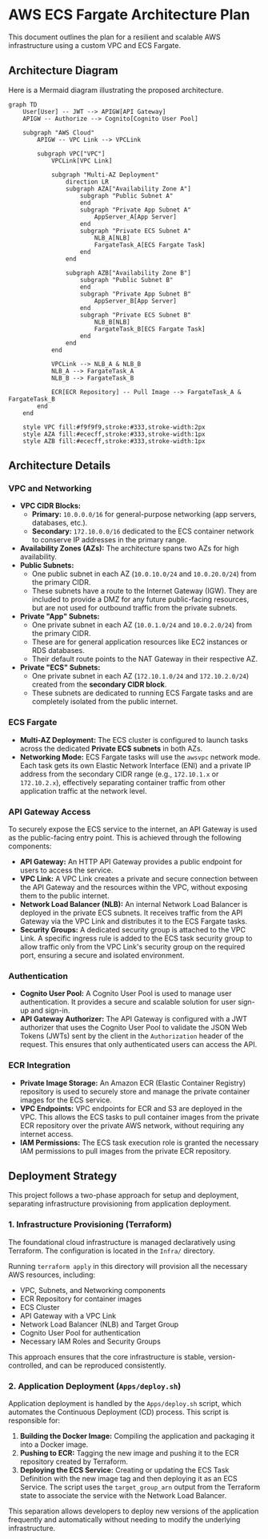 # AWS ECS Fargate Architecture Plan

This document outlines the plan for a resilient and scalable AWS infrastructure using a custom VPC and ECS Fargate.

## Architecture Diagram

Here is a Mermaid diagram illustrating the proposed architecture.

```mermaid
graph TD
    User[User] -- JWT --> APIGW[API Gateway]
    APIGW -- Authorize --> Cognito[Cognito User Pool]
    
    subgraph "AWS Cloud"
        APIGW -- VPC Link --> VPCLink

        subgraph VPC["VPC"]
            VPCLink[VPC Link]

            subgraph "Multi-AZ Deployment"
                direction LR
                subgraph AZA["Availability Zone A"]
                    subgraph "Public Subnet A"
                    end
                    subgraph "Private App Subnet A"
                        AppServer_A[App Server]
                    end
                    subgraph "Private ECS Subnet A"
                        NLB_A[NLB]
                        FargateTask_A[ECS Fargate Task]
                    end
                end

                subgraph AZB["Availability Zone B"]
                    subgraph "Public Subnet B"
                    end
                    subgraph "Private App Subnet B"
                        AppServer_B[App Server]
                    end
                    subgraph "Private ECS Subnet B"
                        NLB_B[NLB]
                        FargateTask_B[ECS Fargate Task]
                    end
                end
            end
   
            VPCLink --> NLB_A & NLB_B
            NLB_A --> FargateTask_A
            NLB_B --> FargateTask_B
            
            ECR[ECR Repository] -- Pull Image --> FargateTask_A & FargateTask_B
        end
    end

    style VPC fill:#f9f9f9,stroke:#333,stroke-width:2px
    style AZA fill:#ececff,stroke:#333,stroke-width:1px
    style AZB fill:#ececff,stroke:#333,stroke-width:1px
```

## Architecture Details

### VPC and Networking

*   **VPC CIDR Blocks:**
    *   **Primary:** `10.0.0.0/16` for general-purpose networking (app servers, databases, etc.).
    *   **Secondary:** `172.10.0.0/16` dedicated to the ECS container network to conserve IP addresses in the primary range.
*   **Availability Zones (AZs):** The architecture spans two AZs for high availability.
*   **Public Subnets:**
    *   One public subnet in each AZ (`10.0.10.0/24` and `10.0.20.0/24`) from the primary CIDR.
    *   These subnets have a route to the Internet Gateway (IGW). They are included to provide a DMZ for any future public-facing resources, but are not used for outbound traffic from the private subnets.
*   **Private "App" Subnets:**
    *   One private subnet in each AZ (`10.0.1.0/24` and `10.0.2.0/24`) from the primary CIDR.
    *   These are for general application resources like EC2 instances or RDS databases.
    *   Their default route points to the NAT Gateway in their respective AZ.
*   **Private "ECS" Subnets:**
    *   One private subnet in each AZ (`172.10.1.0/24` and `172.10.2.0/24`) created from the **secondary CIDR block**.
    *   These subnets are dedicated to running ECS Fargate tasks and are completely isolated from the public internet.

### ECS Fargate

*   **Multi-AZ Deployment:** The ECS cluster is configured to launch tasks across the dedicated **Private ECS subnets** in both AZs.
*   **Networking Mode:** ECS Fargate tasks will use the `awsvpc` network mode. Each task gets its own Elastic Network Interface (ENI) and a private IP address from the secondary CIDR range (e.g., `172.10.1.x` or `172.10.2.x`), effectively separating container traffic from other application traffic at the network level.

### API Gateway Access

To securely expose the ECS service to the internet, an API Gateway is used as the public-facing entry point. This is achieved through the following components:

*   **API Gateway:** An HTTP API Gateway provides a public endpoint for users to access the service.
*   **VPC Link:** A VPC Link creates a private and secure connection between the API Gateway and the resources within the VPC, without exposing them to the public internet.
*   **Network Load Balancer (NLB):** An internal Network Load Balancer is deployed in the private ECS subnets. It receives traffic from the API Gateway via the VPC Link and distributes it to the ECS Fargate tasks.
*   **Security Groups:** A dedicated security group is attached to the VPC Link. A specific ingress rule is added to the ECS task security group to allow traffic only from the VPC Link's security group on the required port, ensuring a secure and isolated environment.

### Authentication

*   **Cognito User Pool:** A Cognito User Pool is used to manage user authentication. It provides a secure and scalable solution for user sign-up and sign-in.
*   **API Gateway Authorizer:** The API Gateway is configured with a JWT authorizer that uses the Cognito User Pool to validate the JSON Web Tokens (JWTs) sent by the client in the `Authorization` header of the request. This ensures that only authenticated users can access the API.

### ECR Integration

*   **Private Image Storage:** An Amazon ECR (Elastic Container Registry) repository is used to securely store and manage the private container images for the ECS service.
*   **VPC Endpoints:** VPC endpoints for ECR and S3 are deployed in the VPC. This allows the ECS tasks to pull container images from the private ECR repository over the private AWS network, without requiring any internet access.
*   **IAM Permissions:** The ECS task execution role is granted the necessary IAM permissions to pull images from the private ECR repository.

## Deployment Strategy

This project follows a two-phase approach for setup and deployment, separating infrastructure provisioning from application deployment.

### 1. Infrastructure Provisioning (Terraform)

The foundational cloud infrastructure is managed declaratively using Terraform. The configuration is located in the `Infra/` directory.

Running `terraform apply` in this directory will provision all the necessary AWS resources, including:
*   VPC, Subnets, and Networking components
*   ECR Repository for container images
*   ECS Cluster
*   API Gateway with a VPC Link
*   Network Load Balancer (NLB) and Target Group
*   Cognito User Pool for authentication
*   Necessary IAM Roles and Security Groups

This approach ensures that the core infrastructure is stable, version-controlled, and can be reproduced consistently.

### 2. Application Deployment (`Apps/deploy.sh`)

Application deployment is handled by the `Apps/deploy.sh` script, which automates the Continuous Deployment (CD) process. This script is responsible for:

1.  **Building the Docker Image:** Compiling the application and packaging it into a Docker image.
2.  **Pushing to ECR:** Tagging the new image and pushing it to the ECR repository created by Terraform.
3.  **Deploying the ECS Service:** Creating or updating the ECS Task Definition with the new image tag and then deploying it as an ECS Service. The script uses the `target_group_arn` output from the Terraform state to associate the service with the Network Load Balancer.

This separation allows developers to deploy new versions of the application frequently and automatically without needing to modify the underlying infrastructure.
